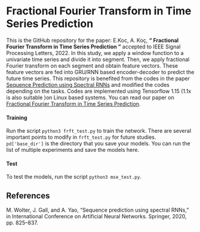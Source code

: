 #  Fractional Fourier Transform in Time Series Prediction

This is the GitHub repository for the paper: E.Koc,  A. Koç, **“ Fractional Fourier Transform in Time Series Prediction ”** accepted to IEEE Signal Processing Letters, 2022. In this study, we apply a window function to a univariate time series and divide it into segment. Then, we apply fractional Fourier transform on each segment and obtain feature vectors. These feature vectors are fed into GRU/RNN based encoder-decoder to predict the future time series. This repository is benefited from the codes in the paper [Sequence Prediction using Spectral RNNs](https://github.com/v0lta/Spectral-RNN) and modified the codes depending on the tasks. Codes are implemented using Tensorflow 1.15 (1.1x is also suitable )on Linux based systems. You can read our paper on [Fractional Fourier Transform in Time Series Prediction](https://ieeexplore.ieee.org/document/9978636).

 #### Training ####
Run the script `python3 frft_test.py` to train the network. There are several important points to modify in `frft_test.py` for future studies. `pd['base_dir']` is the directory that you save your models. You can run the list of multiple experiments and save the models here. 


 #### Test ####
 
 To test the models, run the script `python3 mse_test.py`. 
 
 ## References
 
M. Wolter, J. Gall, and A. Yao, “Sequence prediction using spectral RNNs,”
in International Conference on Artificial Neural Networks. Springer, 2020,
pp. 825–837.
